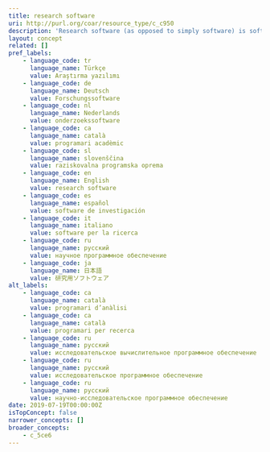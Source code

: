 ```yaml
---
title: research software
uri: http://purl.org/coar/resource_type/c_c950
description: 'Research software (as opposed to simply software) is software that is developed within academia and used for the purposes of research: to generate, process and analyse results. (Adapted from Knowledge Exchange)'
layout: concept
related: []
pref_labels:
    - language_code: tr
      language_name: Türkçe
      value: Araştırma yazılımı
    - language_code: de
      language_name: Deutsch
      value: Forschungssoftware
    - language_code: nl
      language_name: Nederlands
      value: onderzoekssoftware
    - language_code: ca
      language_name: català
      value: programari acadèmic
    - language_code: sl
      language_name: slovenščina
      value: raziskovalna programska oprema
    - language_code: en
      language_name: English
      value: research software
    - language_code: es
      language_name: español
      value: software de investigación
    - language_code: it
      language_name: italiano
      value: software per la ricerca
    - language_code: ru
      language_name: русский
      value: научное программное обеспечение
    - language_code: ja
      language_name: 日本語
      value: 研究用ソフトウェア
alt_labels:
    - language_code: ca
      language_name: català
      value: programari d’anàlisi
    - language_code: ca
      language_name: català
      value: programari per recerca
    - language_code: ru
      language_name: русский
      value: исследовательское вычислительное программное обеспечение
    - language_code: ru
      language_name: русский
      value: исследовательское программное обеспечение
    - language_code: ru
      language_name: русский
      value: научно-исследовательское программное обеспечение
date: 2019-07-19T00:00:00Z
isTopConcept: false
narrower_concepts: []
broader_concepts:
    - c_5ce6
---
```


